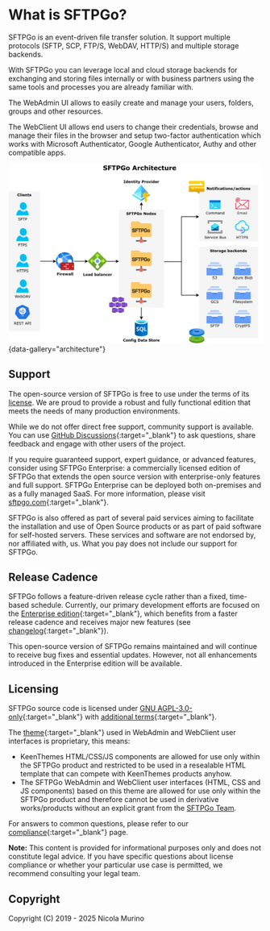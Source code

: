 # What is SFTPGo?

SFTPGo is an event-driven file transfer solution. It support multiple protocols (SFTP, SCP, FTP/S, WebDAV, HTTP/S) and multiple storage backends.

With SFTPGo you can leverage local and cloud storage backends for exchanging and storing files internally or with business partners using the same tools and processes you are already familiar with.

The WebAdmin UI allows to easily create and manage your users, folders, groups and other resources.

The WebClient UI allows end users to change their credentials, browse and manage their files in the browser and setup two-factor authentication which works with Microsoft Authenticator, Google Authenticator, Authy and other compatible apps.

![Architectural overview](assets/img/sftpgo%20architecture.png){data-gallery="architecture"}

## Support

The open-source version of SFTPGo is free to use under the terms of its [license](#licensing). We are proud to provide a robust and fully functional edition that meets the needs of many production environments.

While we do not offer direct free support, community support is available. You can use [GitHub Discussions](https://github.com/drakkan/sftpgo/discussions){:target="_blank"} to ask questions, share feedback and engage with other users of the project.

If you require guaranteed support, expert guidance, or advanced features, consider using SFTPGo Enterprise: a commercially licensed edition of SFTPGo that extends the open source version with enterprise-only features and full support. SFTPGo Enterprise can be deployed both on-premises and as a fully managed SaaS. For more information, please visit [sftpgo.com](https://sftpgo.com){:target="_blank"}.

SFTPGo is also offered as part of several paid services aiming to facilitate the installation and use of Open Source products or as part of paid software for self-hosted servers.
These services and software are not endorsed by, nor affiliated with, us. What you pay does not include our support for SFTPGo.

## Release Cadence

SFTPGo follows a feature-driven release cycle rather than a fixed, time-based schedule. Currently, our primary development efforts are focused on the [Enterprise edition](https://docs.sftpgo.com/enterprise/#enterprise-edition){:target="_blank"}, which benefits from a faster release cadence and receives major new features (see [changelog](https://docs.sftpgo.com/enterprise/changelog/){:target="_blank"}).

This open-source version of SFTPGo remains maintained and will continue to receive bug fixes and essential updates. However, not all enhancements introduced in the Enterprise edition will be available.

## Licensing

SFTPGo source code is licensed under [GNU AGPL-3.0-only](https://www.gnu.org/licenses/agpl-3.0.en.html){:target="_blank"} with [additional terms](https://github.com/drakkan/sftpgo/blob/main/NOTICE){:target="_blank"}.

The [theme](https://keenthemes.com/products/templates-mega-bundle){:target="_blank"} used in WebAdmin and WebClient user interfaces is proprietary, this means:

- KeenThemes HTML/CSS/JS components are allowed for use only within the SFTPGo product and restricted to be used in a resealable HTML template that can compete with KeenThemes products anyhow.
- The SFTPGo WebAdmin and WebClient user interfaces (HTML, CSS and JS components) based on this theme are allowed for use only within the SFTPGo product and therefore cannot be used in derivative works/products without an explicit grant from the [SFTPGo Team](mailto:support@sftpgo.com).

For answers to common questions, please refer to our [compliance](https://sftpgo.com/compliance.html){:target="_blank"} page.

**Note:** This content is provided for informational purposes only and does not constitute legal advice. If you have specific questions about license compliance or whether your particular use case is permitted, we recommend consulting your legal team.

## Copyright

Copyright (C) 2019 - 2025 Nicola Murino

